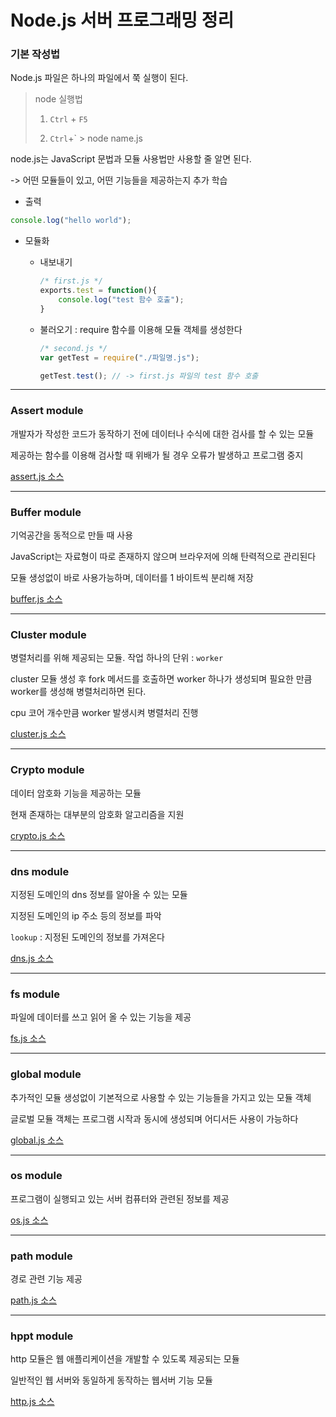 # Node.js 서버 프로그래밍 정리



### 기본 작성법

Node.js 파일은 하나의 파일에서 쭉 실행이 된다.

> node 실행법 
>
> 	1. `Ctrl` + `F5`
>
>  	2. `Ctrl`+` > node name.js

node.js는 JavaScript 문법과 모듈 사용법만 사용할 줄 알면 된다.

-> 어떤 모듈들이 있고, 어떤 기능들을 제공하는지 추가 학습



- 출력

```javascript
console.log("hello world");
```

- 모듈화

  - 내보내기

    ```javascript
    /* first.js */
    exports.test = function(){
    	console.log("test 함수 호출");
    }
    ```

  - 불러오기 : require 함수를 이용해 모듈 객체를 생성한다 

    ```javascript
    /* second.js */
    var getTest = require("./파일명.js");
    
    getTest.test(); // -> first.js 파일의 test 함수 호출
    ```



---



### Assert module

개발자가 작성한 코드가 동작하기 전에 데이터나 수식에 대한 검사를 할 수 있는 모듈

제공하는 함수를 이용해 검사할 때 위배가 될 경우 오류가 발생하고 프로그램 중지

[assert.js 소스](https://github.com/KOO-YS/TIL/tree/master/nodeJS/src/assert.js)



---



### Buffer module

기억공간을 동적으로 만들 때 사용

JavaScript는 자료형이 따로 존재하지 않으며 브라우저에 의해 탄력적으로 관리된다

모듈 생성없이 바로 사용가능하며, 데이터를 1 바이트씩 분리해 저장

[buffer.js 소스](https://github.com/KOO-YS/TIL/tree/master/nodeJS/src/buffer.js)



---



### Cluster module

병렬처리를 위해 제공되는 모듈. 작업 하나의 단위 :  `worker`

cluster 모듈 생성 후 fork 메서드를 호출하면 worker 하나가 생성되며 필요한 만큼 worker를 생성해 병렬처리하면 된다.

cpu 코어 개수만큼 worker 발생시켜 병렬처리 진행

[cluster.js 소스](https://github.com/KOO-YS/TIL/tree/master/nodeJS/src/cluster.js)



---



### Crypto module

데이터 암호화 기능을 제공하는 모듈

현재 존재하는 대부분의 암호화 알고리즘을 지원

[crypto.js 소스](https://github.com/KOO-YS/TIL/tree/master/nodeJS/src/crypto.js)



---



### dns module 

지정된 도메인의 dns 정보를 알아올 수 있는 모듈

지정된 도메인의 ip 주소 등의 정보를 파악

`lookup` : 지정된 도메인의 정보를 가져온다

[dns.js 소스](https://github.com/KOO-YS/TIL/tree/master/nodeJS/src/dns.js)



---



### fs module

파일에 데이터를 쓰고 읽어 올 수 있는 기능을 제공

[fs.js 소스](https://github.com/KOO-YS/TIL/tree/master/nodeJS/src/fs.js)



---



### global module

추가적인 모듈 생성없이 기본적으로 사용할 수 있는 기능들을 가지고 있는 모듈 객체

글로벌 모듈 객체는 프로그램 시작과 동시에 생성되며 어디서든 사용이 가능하다

  [global.js 소스](https://github.com/KOO-YS/TIL/tree/master/nodeJS/src/global.js)



---



### os module

프로그램이 실행되고 있는 서버 컴퓨터와 관련된 정보를 제공

[os.js 소스](https://github.com/KOO-YS/TIL/tree/master/nodeJS/src/os.js)



---



### path module

경로 관련 기능 제공

[path.js 소스](https://github.com/KOO-YS/TIL/tree/master/nodeJS/src/path.js)



---



### hppt module

http 모듈은 웹 애플리케이션을 개발할 수 있도록 제공되는 모듈

일반적인 웹 서버와 동일하게 동작하는 웹서버 기능 모듈

[http.js 소스](https://github.com/KOO-YS/TIL/tree/master/nodeJS/src/http.js)

